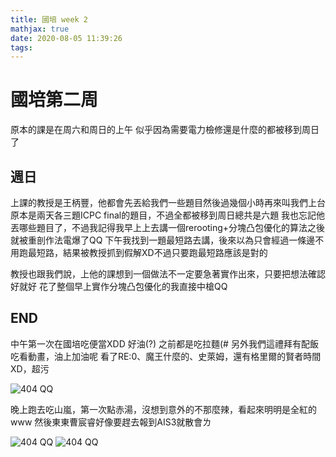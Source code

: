```yaml
---
title: 國培 week 2
mathjax: true
date: 2020-08-05 11:39:26
tags:
---
```

# 國培第二周
原本的課是在周六和周日的上午
似乎因為需要電力檢修還是什麼的都被移到周日了

## 週日
上課的教授是王柄豐，他都會先丟給我們一些題目然後過幾個小時再來叫我們上台
原本是兩天各三題ICPC final的題目，不過全都被移到周日總共是六題
我也忘記他丟哪些題目了，不過我記得我早上上去講一個rerooting+分塊凸包優化的算法之後就被重剖作法電爆了QQ
下午我找到一題最短路去講，後來以為只會經過一條邊不用跑最短路，結果被教授抓到假解XD不過只要跑最短路應該是對的

教授也跟我們說，上他的課想到一個做法不一定要急著實作出來，只要把想法確認好就好
花了整個早上實作分塊凸包優化的我直接中槍QQ

## END
中午第一次在國培吃便當XDD 好油(?)
之前都是吃拉麵(#
另外我們這禮拜有配飯吃看動畫，油上加油呢
看了RE:0、魔王什麼的、史萊姆，還有格里爾的賢者時間XD，超污

![404 QQ](emilia.JPG)

晚上跑去吃山嵐，第一次點赤湯，沒想到意外的不那麼辣，看起來明明是全紅的www
然後東東曹宸睿好像要趕去報到AIS3就散會ㄌ

![404 QQ](ramen.JPG)
![404 QQ](eat.JPG)
